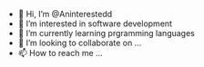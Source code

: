 - 👋 Hi, I’m @Aninterestedd
- 👀 I’m interested in software development
- 🌱 I’m currently learning prgramming languages
- 💞️ I’m looking to collaborate on ...
- 📫 How to reach me ...

<!---
Aninterestedd/Aninterestedd is a ✨ special ✨ repository because its `README.md` (this file) appears on your GitHub profile.
You can click the Preview link to take a look at your changes.
--->
